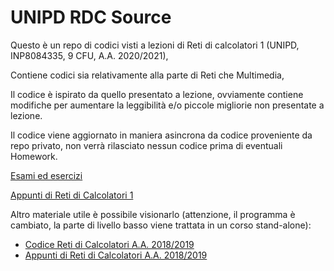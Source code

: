 # UNIPD RDC Source

Questo è un repo di codici visti a lezioni di Reti di calcolatori 1 (UNIPD, INP8084335, 9 CFU, A.A. 2020/2021),

Contiene codici sia relativamente alla parte di Reti che Multimedia,

Il codice è ispirato da quello presentato a lezione, ovviamente contiene modifiche per aumentare la leggibilità e/o piccole migliorie non presentate a lezione.

Il codice viene aggiornato in maniera asincrona da codice proveniente da repo privato, non verrà rilasciato nessun codice prima di eventuali Homework.

[Esami ed esercizi](exam)

[Appunti di Reti di Calcolatori 1](https://simonebortolin.it/notes/)

Altro materiale utile è possibile visionarlo (attenzione, il programma è cambiato, la parte di livello basso viene trattata in un corso stand-alone):
- [Codice Reti di Calcolatori A.A. 2018/2019](https://github.com/nicomazz/ComputerNetworks-unipd2018)
- [Appunti di Reti di Calcolatori A.A. 2018/2019](https://www.stefanoivancich.com/?p=1291)

